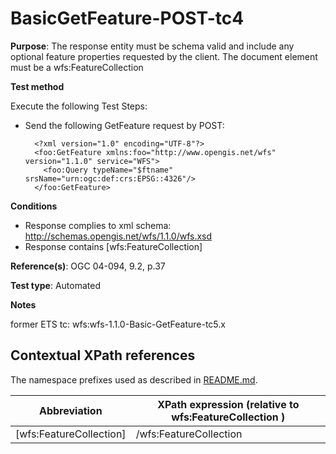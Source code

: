 # BasicGetFeature-POST-tc4

**Purpose**: The response entity must be schema valid and include any optional feature properties requested by the client. The document element must be a wfs:FeatureCollection

**Test method**

Execute the following Test Steps:

* Send the following GetFeature request by POST:
 
  ```
    <?xml version="1.0" encoding="UTF-8"?>
    <foo:GetFeature xmlns:foo="http://www.opengis.net/wfs" version="1.1.0" service="WFS">
      <foo:Query typeName="$ftname" srsName="urn:ogc:def:crs:EPSG::4326"/>
    </foo:GetFeature>
  ```

**Conditions**

* Response complies to xml schema: http://schemas.opengis.net/wfs/1.1.0/wfs.xsd
* Response contains [wfs:FeatureCollection]



**Reference(s)**: OGC 04-094, 9.2, p.37 

**Test type**: Automated

**Notes**

former ETS tc: wfs:wfs-1.1.0-Basic-GetFeature-tc5.x


## Contextual XPath references

The namespace prefixes used as described in [README.md](./README.md#namespaces).

Abbreviation                                   |  XPath expression (relative to wfs:FeatureCollection )
-----------------------------------------------| -------------------------------------------------------------------------
 [wfs:FeatureCollection] | /wfs:FeatureCollection

